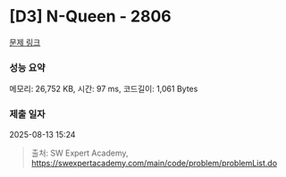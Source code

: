 # [D3] N-Queen - 2806 

[문제 링크](https://swexpertacademy.com/main/code/problem/problemDetail.do?contestProbId=AV7GKs06AU0DFAXB) 

### 성능 요약

메모리: 26,752 KB, 시간: 97 ms, 코드길이: 1,061 Bytes

### 제출 일자

2025-08-13 15:24



> 출처: SW Expert Academy, https://swexpertacademy.com/main/code/problem/problemList.do